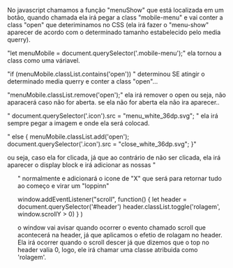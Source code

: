No javascript chamamos a função "menuShow" que está localizada em um botão, quando chamada ela irá pegar a class "mobile-menu" e vai conter a class "open" que deteriminamos no CSS (ela irá fazer o "menu-show" aparecer de acordo com o determinado tamanho estabelecido pelo media querry).


 "let menuMobile = document.querySelector('.mobile-menu');"
 ela tornou a class como uma váriavel.

 "if (menuMobile.classList.contains('open')) "
 determinou SE atingir o determinado media querry e conter a class "open"...

  "menuMobile.classList.remove('open');"
  ela irá remover o open ou seja, não aparacerá caso não for aberta. se ela não for aberta ela não ira aparecer..

   " document.querySelector('.icon').src = "menu_white_36dp.svg"; "
   ela irá sempre pegar a imagem e onde ela será colocad.

   "  else {
        menuMobile.classList.add('open');
        document.querySelector('.icon').src = "close_white_36dp.svg";
}"

ou seja, caso ela for clicada, já que ao contrário de não ser clicada, ela irá aparecer o display block e irá adicionar as nossas "<ul>" normalmente e adicionará o icone de "X" que será para retornar tudo ao começo e virar um "loppinn"


window.addEventListener("scroll", function() {
    let header = document.querySelector('#header')
    header.classList.toggle('rolagem', window.scrollY > 0)
} )

o window vai avisar quando ocorrer o evento chamado scroll que acontecerá  na header, já que aplicamos o efetio de rolagam no header. Ela irá ocorrer quando o scroll descer já que dizemos que o top no header valia 0, logo, ele irá chamar uma classe atribuida como 'rolagem'. 